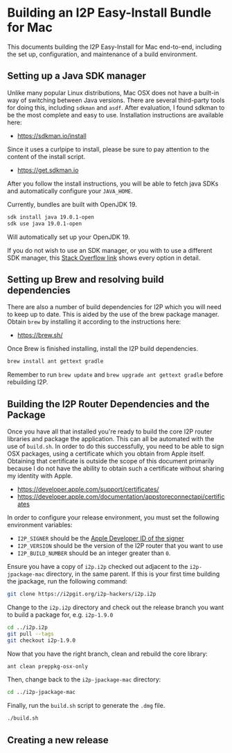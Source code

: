 Building an I2P Easy-Install Bundle for Mac
===========================================

This documents building the I2P Easy-Install for Mac end-to-end, including the
set up, configuration, and maintenance of a build environment.

Setting up a Java SDK manager
-----------------------------

Unlike many popular Linux distributions, Mac OSX does not have a built-in way
of switching between Java versions. There are several third-party tools for
doing this, including `sdkman` and `asdf`. After evaluation, I found
sdkman to be the most complete and easy to use. Installation instructions are
available here:

- https://sdkman.io/install

Since it uses a curlpipe to install, please be sure to pay attention to the
content of the install script.

- https://get.sdkman.io

After you follow the install instructions, you will be able to fetch java SDKs
and automatically configure your `JAVA_HOME`.

Currently, bundles are built with OpenJDK 19.

```sh
sdk install java 19.0.1-open
sdk use java 19.0.1-open
```

Will automatically set up your OpenJDK 19.

If you do not wish to use an SDK manager, or you with to use a different SDK
manager, this [Stack Overflow link](https://stackoverflow.com/questions/52524112/how-do-i-install-java-on-mac-osx-allowing-version-switching)
shows every option in detail.

Setting up Brew and resolving build dependencies
------------------------------------------------

There are also a number of build dependencies for I2P which you will need to
keep up to date. This is aided by the use of the brew package manager. Obtain
`brew` by installing it according to the instructions here:

- https://brew.sh/

Once Brew is finished installing, install the I2P build dependencies.

```sh
brew install ant gettext gradle
```

Remember to run `brew update` and `brew upgrade ant gettext gradle` before
rebuilding I2P.

Building the I2P Router Dependencies and the Package
----------------------------------------------------

Once you have all that installed you're ready to build the core I2P router
libraries and package the application. This can all be automated with the use
of `build.sh`. In order to do this successfully, you need to be able to sign
OSX packages, using a certificate which you obtain from Apple itself. Obtaining
that certificate is outside the scope of this document primarily because I do
not have the ability to obtain such a certificate without sharing my identity
with Apple.

 - https://developer.apple.com/support/certificates/
 - https://developer.apple.com/documentation/appstoreconnectapi/certificates

In order to configure your release environment, you must set the following
environment variables:

 - `I2P_SIGNER` should be the [Apple Developer ID of the signer](https://developer.apple.com/support/developer-id/)
 - `I2P_VERSION` should be the version of the I2P router that you want to use
 - `I2P_BUILD_NUMBER` should be an integer greater than `0`.

Ensure you have a copy of `i2p.i2p` checked out adjacent to the
`i2p-jpackage-mac` directory, in the same parent. If this is your first time
building the jpackage, run the following command:

```sh
git clone https://i2pgit.org/i2p-hackers/i2p.i2p
```

Change to the `i2p.i2p` directory and check out the release branch you want to
build a package for, e.g. `i2p-1.9.0`

```sh
cd ../i2p.i2p
git pull --tags
git checkout i2p-1.9.0
```

Now that you have the right branch, clean and rebuild the core library:

```sh
ant clean preppkg-osx-only
```

Then, change back to the `i2p-jpackage-mac` directory:

```sh
cd ../i2p-jpackage-mac
```

Finally, run the `build.sh` script to generate the `.dmg` file.

```sh
./build.sh
```

Creating a new release
----------------------

